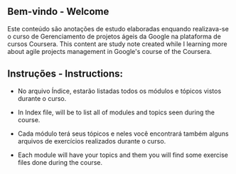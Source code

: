 ## Bem-vindo - Welcome
Este conteúdo são anotações de estudo elaboradas enquando realizava-se o curso de Gerenciamento de projetos ágeis da Google na plataforma de cursos Coursera.
This content are study note created while I learning more about agile projects management in Google's course of the Coursera.

## Instruções - Instructions:
- No arquivo Índice, estarão listadas todos os módulos e tópicos vistos durante o curso.
- In Index file, will be to list all of modules and topics seen during the course.
  
- Cada módulo terá seus tópicos e neles você encontrará também alguns arquivos de exercícios realizados durante o curso.
- Each module will have your topics and them you will find some exercise files done during the course.
